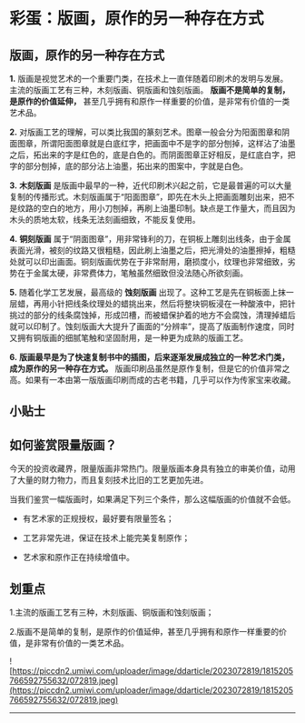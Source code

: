 # 彩蛋：版画，原作的另一种存在方式

## 版画，原作的另一种存在方式

 **1.** 版画是视觉艺术的一个重要门类，在技术上一直伴随着印刷术的发明与发展。主流的版画工艺有三种，木刻版画、铜版画和蚀刻版画。 **版画不是简单的复制，是原作的价值延伸，** 甚至几乎拥有和原作一样重要的价值，是非常有价值的一类艺术品。

 **2.** 对版画工艺的理解，可以类比我国的篆刻艺术。图章一般会分为阳面图章和阴面图章，所谓阳面图章就是白底红字，把画面中不是字的部分刨掉，这样沾了油墨之后，拓出来的字是红色的，底是白色的。而阴面图章正好相反，是红底白字，把字的部分刨掉，底的部分沾上油墨，拓出来的图案中，字就是白色。

 **3.**  **木刻版画** 是版画中最早的一种，近代印刷术兴起之前，它是最普遍的可以大量复制的传播形式。木刻版画属于“阳面图章”，即先在木头上把画面雕刻出来，把不是纹路的空白的地方，用小刀刨掉，再刷上油墨印制。缺点是工作量大，而且因为木头的质地太软，线条无法刻画细致，不能反复使用。

 **4.**  **铜刻版画** 属于“阴面图章”，用非常锋利的刀，在铜板上雕刻出线条，由于金属表面光滑，被刻的纹路又很粗糙，因此刷上油墨之后，把光滑处的油墨擦掉，粗糙处就可以印出画面。铜刻版画优势在于非常耐用，磨损度小，纹理也非常细致，劣势在于金属太硬，非常费体力，笔触虽然细致但没法随心所欲刻画。

 **5.** 随着化学工艺发展，最高级的 **蚀刻版画** 出现了。这种工艺是先在铜板面上抹一层蜡，再用小针把线条纹理处的蜡挑出来，然后将整块铜板浸在一种酸液中，把针挑过的部分的线条腐蚀掉，形成凹槽，而被蜡保护着的地方不会腐蚀，清理掉蜡后就可以印制了。蚀刻版画大大提升了画面的“分辨率”，提高了版画制作速度，同时又拥有铜版画的细腻笔触和坚固耐用，是一种更为成熟的版画工艺。

 **6.**  **版画最早是为了快速复制书中的插图，后来逐渐发展成独立的一种艺术门类，成为原作的另一种存在方式。** 版画印刷品虽然是原作复制，但是它的价值非常之高。如果有一本由第一版版画印刷而成的古老书籍，几乎可以作为传家宝来收藏。

## 小贴士

## 如何鉴赏限量版画？

今天的投资收藏界，限量版画非常热门。限量版画本身具有独立的审美价值，动用了大量的财力物力，而且复刻技术比旧的工艺更加先进。

当我们鉴赏一幅版画时，如果满足下列三个条件，那么这幅版画的价值就不会低。

* 有艺术家的正规授权，最好要有限量签名；

* 工艺非常先进，保证在技术上能完美复制原作；

* 艺术家和原作正在持续增值中。

## 划重点

1.主流的版画工艺有三种，木刻版画、铜版画和蚀刻版画；

2.版画不是简单的复制，是原作的价值延伸，甚至几乎拥有和原作一样重要的价值，是非常有价值的一类艺术品。

![https://piccdn2.umiwi.com/uploader/image/ddarticle/2023072819/1815205766592755632/072819.jpeg](https://piccdn2.umiwi.com/uploader/image/ddarticle/2023072819/1815205766592755632/072819.jpeg)

---
